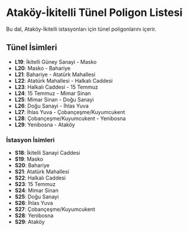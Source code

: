 # Ataköy-İkitelli Tünel Poligon Listesi
Bu dal, Ataköy-İkitelli istasyonları için tünel poligonlarını içerir.

## Tünel İsimleri
- **L19**: İkitelli Güney Sanayi - Masko
- **L20**: Masko - Bahariye
- **L21**: Bahariye - Atatürk Mahallesi
- **L22**: Atatürk Mahallesi - Halkalı Caddesi
- **L23**: Halkalı Caddesi - 15 Temmuz
- **L24**: 15 Temmuz - Mimar Sinan
- **L25**: Mimar Sinan - Doğu Sanayi
- **L26**: Doğu Sanayi - İhlas Yuva
- **L27**: İhlas Yuva - Çobançeşme/Kuyumcukent
- **L28**: Çobançeşme/Kuyumcukent - Yenibosna
- **L29**: Yenibosna - Ataköy

### İstasyon İsimleri
- **S18**: İkitelli Sanayi Caddesi
- **S19**: Masko
- **S20**: Bahariye
- **S21**: Atatürk Mahallesi
- **S22**: Halkalı Caddesi
- **S23**: 15 Temmuz
- **S24**: Mimar Sinan
- **S25**: Doğu Sanayi
- **S26**: İhlas Yuva
- **S27**: Çobançeşme/Kuyumcukent
- **S28**: Yenibosna
- **S29**: Ataköy
